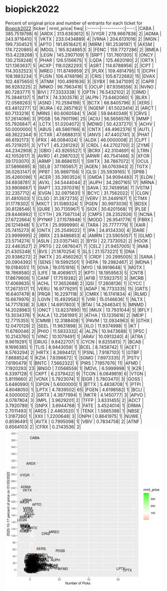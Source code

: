 # biopick2022
Percent of original price and number of entrants for each ticket for [Biopick2022](https://twitter.com/hashtag/Biopick2022)
|ticker |  nrml_price| freq|
|:------|-----------:|----:|
|CABA   | 385.7519798|    6|
|ARDX   | 313.6363612|    5|
|VYGR   | 278.9667836|    2|
|ADMA   | 243.9716410|    1|
|VKTX   | 233.0434889|    4|
|VRNA   | 204.6131016|    2|
|IMGN   | 199.7304521|    1|
|APTO   | 191.8518421|    8|
|MIRM   | 181.2539197|    1|
|AXSM   | 174.7220865|    4|
|MDGL   | 165.8248853|    3|
|FENC   | 159.7727286|    2|
|BMEA   | 153.4228268|    1|
|LEGN   | 145.2907109|    1|
|SRPT   | 131.7601305|    1|
|ONCY   | 130.2158246|    1|
|PHAR   | 126.5156675|    1|
|LQDA   | 125.4620180|    2|
|ORTX   | 121.1363637|    5|
|ACXP   | 118.0282293|    1|
|ASRT   | 114.6788956|    2|
|ICPT   | 114.3032523|    1|
|MREO   | 111.8749959|   21|
|PLRX   | 109.4814795|    1|
|DCPH   | 108.1883234|    1|
|FUSN   | 106.4748196|    2|
|CRIS   | 105.6722682|   15|
|DVAX   | 102.4875650|    1|
|ATNM   | 100.4991636|    3|
|SYBX   |  98.3471091|    2|
|CAPR   |  96.9283225|    2|
|MNKD   |  96.7963416|    1|
|OCUP   |  87.9356556|    3|
|NVNO   |  80.7283771|    1|
|BIVI   |  77.3333338|    1|
|OPTN   |  76.5432102|    2|
|CRMD   |  75.3846137|    1|
|IMTX   |  74.3303578|    2|
|ALPN   |  73.6462060|    1|
|BLRX   |  72.0588263|    1|
|ASND   |  70.2594198|    1|
|BCTX   |  68.8405796|    3|
|XERS   |  63.4812277|   12|
|KURA   |  62.2857162|    1|
|NGENF  |  61.5023414|    2|
|ARCT   |  60.7133216|    1|
|MRNS   |  60.6060584|    1|
|AGE    |  59.8440349|    1|
|CRVS   |  57.2614086|    3|
|PDSB   |  56.7901196|   25|
|ACIU   |  56.5656578|    1|
|IMMP   |  55.7926847|    4|
|LCTX   |  51.0204072|    1|
|MDWD   |  50.4237270|    1|
|ACHV   |  50.0000000|    1|
|ABUS   |  48.5861166|    8|
|CNTX   |  48.4962376|    1|
|AUTL   |  48.3622344|    9|
|CTXR   |  47.6688313|    1|
|ANVS   |  47.4402741|    3|
|PHAT   |  46.6192173|    1|
|IFRX   |  46.0084024|    1|
|ALDX   |  46.0000008|    2|
|CLPT   |  45.7219251|    3|
|VTVT   |  45.2261292|    3|
|CRDL   |  44.2702700|    2|
|ZYME   |  44.2342908|    2|
|GBIO   |  43.9265527|    1|
|BCRX   |  42.3104691|    6|
|LTRN   |  42.1052617|    3|
|AVRO   |  41.2987032|    1|
|ARWR   |  40.7541466|    3|
|XFOR   |  39.1703070|    3|
|ARMP   |  38.8686151|    1|
|SWTX   |  38.7867072|    1|
|OCUL   |  37.5896695|    8|
|SELB   |  37.1165657|    2|
|AGEN   |  36.0763943|    2|
|TGTX   |  36.0263147|    9|
|PPBT   |  35.9897156|    1|
|GLSI   |  35.5939165|    1|
|SPRB   |  35.4260096|    1|
|ACER   |  35.3903524|    1|
|GMDA   |  34.9094483|    7|
|ELDN   |  34.6938781|    3|
|AVXL   |  34.5444044|    2|
|AUPH   |  34.2807165|   17|
|MRNA   |  33.9908667|    1|
|RAPT   |  33.2970316|    1|
|SAVA   |  32.7459958|    7|
|VSTM   |  32.2357712|    4|
|EVGN   |  32.0975631|    1|
|BCYC   |  31.7562022|    1|
|CLGN   |  31.4810503|    1|
|CLSD   |  31.2872735|    2|
|VERV   |  31.2449167|    1|
|CTMX   |  31.1778302|    1|
|MXCT   |  31.1089324|    1|
|PGEN   |  30.9973036|    1|
|BDSX   |  30.8128546|    1|
|QURE   |  30.7135967|    1|
|SIOX   |  30.6201568|   11|
|PLSE   |  29.8446992|    1|
|CYTH   |  29.7587134|    2|
|CMPS   |  28.2352926|    1|
|NCNA   |  27.6722664|    1|
|PYNKF  |  27.1578948|    1|
|MODD   |  26.9541776|    1|
|FBRX   |  26.1214948|    1|
|LVTX   |  25.9999990|    4|
|TARA   |  25.7777779|    1|
|XAIR   |  25.7415273|    8|
|ONTX   |  25.2549022|    1|
|IPA    |  24.8134330|    4|
|DARE   |  23.9999995|    2|
|IBRX   |  23.8486853|    4|
|AMRN   |  23.5905057|    1|
|GLMD   |  23.5714274|    1|
|ASLN   |  23.0357140|    2|
|BYSI   |  22.7373052|    2|
|HOOK   |  22.4463527|    2|
|PRTG   |  22.0876047|    7|
|CELZ   |  21.9457005|    1|
|INAB   |  21.4305248|    1|
|BVS    |  21.1870254|    1|
|SLS    |  21.1573221|    1|
|DNA    |  20.9386272|    2|
|NKTX   |  20.4560262|    1|
|CRDF   |  20.2995005|    3|
|SANA   |  20.0904392|    1|
|SENS   |  19.5992501|    1|
|HEPA   |  19.2982467|    2|
|MDNA   |  19.0184051|   11|
|IOVA   |  19.0151916|    1|
|MYO    |  18.9919648|    1|
|MGTX   |  18.7868580|    2|
|LIFE   |  18.4069617|    2|
|KPTI   |  18.1959563|    5|
|CNTB   |  17.8679606|    1|
|CANF   |  17.7519382|    2|
|AFIB   |  17.5923751|    3|
|MCRB   |  17.4069635|    1|
|ACHL   |  17.3652688|    2|
|QSI    |  17.2808136|    1|
|CYCC   |  17.2673517|   11|
|VERU   |  16.9779291|    1|
|ADAP   |  16.7733335|   15|
|GRTS   |  16.6407478|    8|
|PRQR   |  16.2297118|    3|
|CMRX   |  16.1741834|    4|
|RLMD   |  15.6679976|    3|
|LGVN   |  15.4929582|    1|
|VIRI   |  15.0146636|    1|
|NLTX   |  14.7717838|    3|
|UBX    |  14.6917803|    1|
|BTAI   |  14.2646341|    5|
|MNMD   |  14.2028983|    1|
|ONCT   |  13.8237890|   15|
|IMUX   |  13.7931044|    5|
|BFLY   |  13.3034376|    1|
|KALA   |  13.2561991|    2|
|ATHA   |  13.1235616|    2|
|MEIP   |  12.7715355|    1|
|CMMB   |  12.3188408|    1|
|PAVM   |  12.0934963|    9|
|GTHX   |  12.0470129|    2|
|SEEL   |  11.9631898|    3|
|XLO    |  11.9374998|    1|
|IKT    |  11.6780046|    2|
|PHIO   |  11.5833332|    4|
|ALZN   |  10.9473688|    1|
|IPSC   |  10.2143760|    1|
|VINC   |  10.1079491|    1|
|ARAV   |  10.0913240|    4|
|ATRA   |   9.9619291|    1|
|DRUG   |   9.8422707|    1|
|CYCN   |   9.8255813|    7|
|BCAB   |   9.1696385|    1|
|TLIS   |   8.9443059|    1|
|BCEL   |   8.7458742|    1|
|ACET   |   8.5763294|    2|
|HRTX   |   8.2694412|    1|
|PSNL   |   7.9187103|    1|
|GTBP   |   7.8688524|    1|
|KZIA   |   7.8396672|    1|
|SGMO   |   7.6973335|    7|
|PSTV   |   7.6190479|    1|
|BNTC   |   7.5662322|    1|
|PIRS   |   7.1957676|   11|
|AFMD   |   7.1920293|   23|
|BNGO   |   7.0568559|    1|
|MDVL   |   6.5999998|    1|
|KZR    |   6.3397128|    1|
|CKPT   |   6.2379422|    9|
|TCON   |   6.0649819|    6|
|VTGN   |   5.8119660|    2|
|VCNX   |   5.7923074|    1|
|EIGR   |   5.7803470|    3|
|GOSS   |   5.6480990|    1|
|OPGN   |   5.6000000|    1|
|BTTX   |   5.4838708|    1|
|PTPI   |   4.8048050|    1|
|LPTX   |   4.7839502|   65|
|FGEN   |   4.6198582|    1|
|BCLI   |   4.5000002|    2|
|GRTX   |   4.3877994|    1|
|NKTR   |   4.1450777|    3|
|APVO   |   4.0787804|    3|
|IMPL   |   3.9629201|    2|
|TFFP   |   3.8331455|    2|
|ADCT   |   3.7920789|    1|
|SNPX   |   3.6944768|    1|
|FATE   |   3.4524014|    1|
|DRMA   |   2.7011493|    1|
|ARDS   |   2.4463520|    1|
|TENX   |   1.5865386|    1|
|NBSE   |   1.3167260|    1|
|XXII   |   1.2200648|    3|
|ONPH   |   0.8641975|    1|
|NUWE   |   0.8596491|    1|
|AVTX   |   0.7995098|    1|
|VBIV   |   0.7834758|    2|
|ATNF   |   0.6564103|    2|
|CFRX   |   0.2143536|    2|
![retvspicks](biopicks.png?raw=true)
